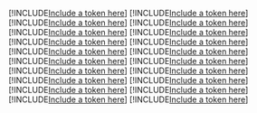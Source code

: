 [!INCLUDE[Include a token here](refs1534510814518/r1.md)]
[!INCLUDE[Include a token here](refs1534510814518/r2.md)]
[!INCLUDE[Include a token here](refs1534510814518/r3.md)]
[!INCLUDE[Include a token here](refs1534510814518/r4.md)]
[!INCLUDE[Include a token here](refs1534510814518/r5.md)]
[!INCLUDE[Include a token here](refs1534510814518/r6.md)]
[!INCLUDE[Include a token here](refs1534510814518/r7.md)]
[!INCLUDE[Include a token here](refs1534510814518/r8.md)]
[!INCLUDE[Include a token here](refs1534510814518/r9.md)]
[!INCLUDE[Include a token here](refs1534510814518/r10.md)]
[!INCLUDE[Include a token here](refs1534510814518/r11.md)]
[!INCLUDE[Include a token here](refs1534510814518/r12.md)]
[!INCLUDE[Include a token here](refs1534510814518/r13.md)]
[!INCLUDE[Include a token here](refs1534510814518/r14.md)]
[!INCLUDE[Include a token here](refs1534510814518/r15.md)]
[!INCLUDE[Include a token here](refs1534510814518/r16.md)]
[!INCLUDE[Include a token here](refs1534510814518/r17.md)]
[!INCLUDE[Include a token here](refs1534510814518/r18.md)]
[!INCLUDE[Include a token here](refs1534510814518/r19.md)]
[!INCLUDE[Include a token here](refs1534510814518/r20.md)]